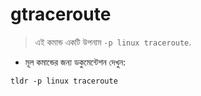 # gtraceroute

> এই কমান্ড একটি উপনাম `-p linux traceroute`.

- মূল কমান্ডের জন্য ডকুমেন্টেশন দেখুন:

`tldr -p linux traceroute`
